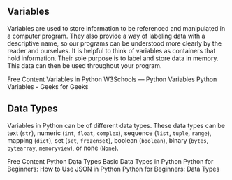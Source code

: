 ## Variables

Variables are used to store information to be referenced and manipulated in a computer program. They also provide a way of labeling data with a descriptive name, so our programs can be understood more clearly by the reader and ourselves. It is helpful to think of variables as containers that hold information. Their sole purpose is to label and store data in memory. This data can then be used throughout your program.

<ResourceGroupTitle>Free Content</ResourceGroupTitle>
<BadgeLink colorScheme='yellow' badgeText='Read' href='https://realpython.com/python-variables'>Variables in Python</BadgeLink>
<BadgeLink colorScheme='yellow' badgeText='Read' href='https://www.w3schools.com/python/python_variables.asp'>W3Schools — Python Variables</BadgeLink>
<BadgeLink colorScheme='yellow' badgeText='Read' href='https://www.geeksforgeeks.org/python-variables/'>Python Variables - Geeks for Geeks</BadgeLink>

## Data Types

Variables in Python can be of different data types. These data types can be text (`str`), numeric (`int`, `float`, `complex`), sequence (`list`, `tuple`, `range`), mapping (`dict`), set (`set`, `frozenset`), boolean (`boolean`), binary (`bytes`, `bytearray`, `memoryview`), or none (`None`).

<ResourceGroupTitle>Free Content</ResourceGroupTitle>
<BadgeLink colorScheme='yellow' badgeText='Read' href='https://www.w3schools.com/python/python_datatypes.asp'>Python Data Types</BadgeLink>
<BadgeLink colorScheme='yellow' badgeText='Read' href='https://realpython.com/python-data-types/'>Basic Data Types in Python</BadgeLink>
<BadgeLink colorScheme='yellow' badgeText='Read' href='https://thenewstack.io/python-for-beginners-how-to-use-json-in-python/'>Python for Beginners: How to Use JSON in Python</BadgeLink>
<BadgeLink colorScheme='yellow' badgeText='Read' href='https://thenewstack.io/python-for-beginners-data-types/'>Python for Beginners: Data Types</BadgeLink>
